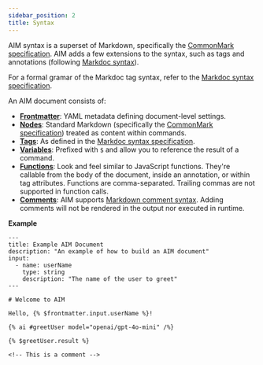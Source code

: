 ```yaml
---
sidebar_position: 2
title: Syntax
---
```


AIM syntax is a superset of Markdown, specifically the [CommonMark specification](https://commonmark.org/). AIM adds a few extensions to the syntax, such as tags and annotations (following [Markdoc syntax](https://markdoc.dev/docs/syntax)). 

For a formal gramar of the Markdoc tag syntax, refer to the [Markdoc syntax specification](https://markdoc.dev/spec).

An AIM document consists of:

- [**Frontmatter**](#frontmatter): YAML metadata defining document-level settings.
- [**Nodes**](#nodes): Standard Markdown (specifically the [CommonMark specification](https://commonmark.org/)) treated as content within commands. 
- [**Tags**](#tags): As defined in the [Markdoc syntax specification](https://markdoc.dev/spec).
- [**Variables**](#variables): Prefixed with `$` and allow you to reference the result of a command.
- [**Functions**](#functions): Look and feel similar to JavaScript functions. They're callable from the body of the document, inside an annotation, or within tag attributes. Functions are comma-separated. Trailing commas are not supported in function calls.
- [**Comments**](#comments): AIM supports [Markdown comment syntax](https://spec.commonmark.org/0.30/#example-624). Adding comments will not be rendered in the output nor executed in runtime.

**Example**

```aim
---
title: Example AIM Document
description: "An example of how to build an AIM document"
input:
  - name: userName
    type: string
    description: "The name of the user to greet"
---

# Welcome to AIM

Hello, {% $frontmatter.input.userName %}!

{% ai #greetUser model="openai/gpt-4o-mini" /%}

{% $greetUser.result %}

<!-- This is a comment -->

```



